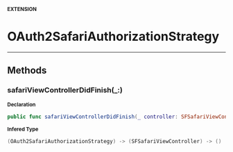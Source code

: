 <sub>**EXTENSION**</sub>
# OAuth2SafariAuthorizationStrategy

--------------------



## Methods
### safariViewControllerDidFinish(_:)

<sub>**Declaration**</sub>
```swift
public func safariViewControllerDidFinish(_ controller: SFSafariViewController)
```

<sub>**Infered Type**</sub>
```swift
(OAuth2SafariAuthorizationStrategy) -> (SFSafariViewController) -> ()
```



